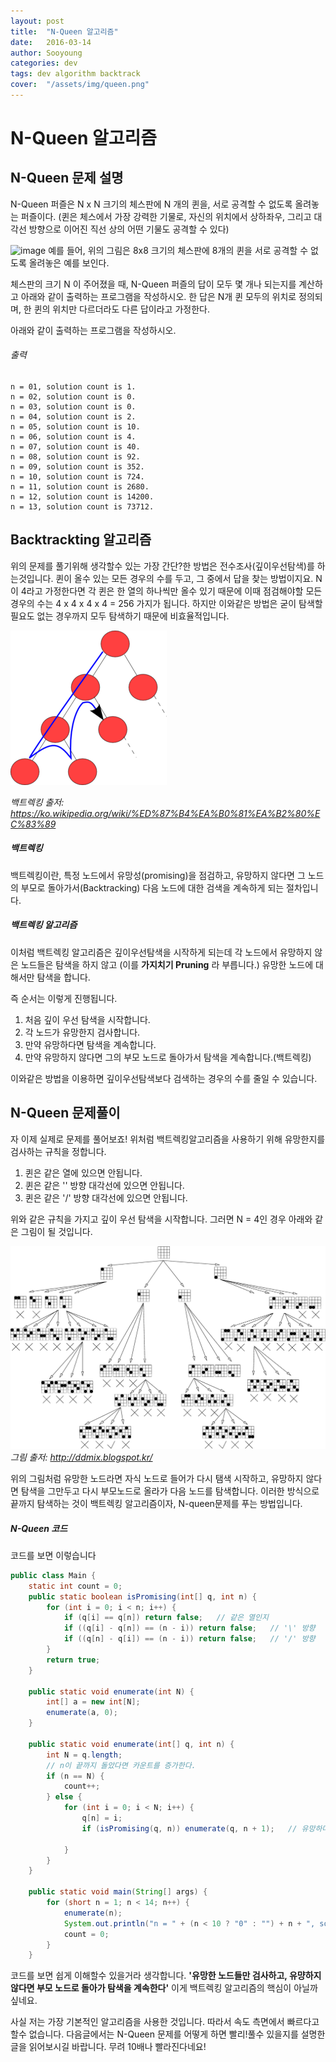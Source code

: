 ```yaml
---
layout: post
title:  "N-Queen 알고리즘"
date:   2016-03-14
author: Sooyoung
categories: dev
tags: dev algorithm backtrack
cover:  "/assets/img/queen.png"
---
```


# N-Queen 알고리즘

## N-Queen 문제 설명

N-Queen 퍼즐은 N x N 크기의 체스판에 N 개의 퀸을, 서로 공격할 수 없도록 올려놓는 퍼즐이다. (퀸은 체스에서 가장 강력한 기물로, 자신의 위치에서 상하좌우, 그리고 대각선 방향으로 이어진 직선 상의 어떤 기물도 공격할 수 있다)

![image](http://algospot.com/media/judge-attachments/bc92d43c2acc9acf45702485b3fb1e9e/nqueen.png)
예를 들어, 위의 그림은 8x8 크기의 체스판에 8개의 퀸을 서로 공격할 수 없도록 올려놓은 예를 보인다.

체스판의 크기 N 이 주어졌을 때, N-Queen 퍼즐의 답이 모두 몇 개나 되는지를 계산하고 아래와 같이 출력하는 프로그램을 작성하시오. 한 답은 N개 퀸 모두의 위치로 정의되며, 한 퀸의 위치만 다르더라도 다른 답이라고 가정한다.

아래와 같이 출력하는 프로그램을 작성하시오.
###### 출력
```
n = 01, solution count is 1.
n = 02, solution count is 0.
n = 03, solution count is 0.
n = 04, solution count is 2.
n = 05, solution count is 10.
n = 06, solution count is 4.
n = 07, solution count is 40.
n = 08, solution count is 92.
n = 09, solution count is 352.
n = 10, solution count is 724.
n = 11, solution count is 2680.
n = 12, solution count is 14200.
n = 13, solution count is 73712.
```

## Backtrackting 알고리즘

위의 문제를 풀기위해 생각할수 있는 가장 간단?한 방법은 전수조사(깊이우선탐색)를 하는것입니다. 퀸이 올수 있는 모든 경우의 수를 두고, 그 중에서 답을 찾는 방법이지요. N이 4라고 가정한다면 각 퀸은 한 열의 하나씩만 올수 있기 때문에 이때 점검해야할 모든 경우의 수는 4 x 4 x 4 x 4 = 256 가지가 됩니다. 하지만 이와같은 방법은 굳이 탐색할 필요도 없는 경우까지 모두 탐색하기 때문에 비효율적입니다.


![백트렉킹](/assets/img/backtrack.png)

*백트렉킹 출저: https://ko.wikipedia.org/wiki/%ED%87%B4%EA%B0%81%EA%B2%80%EC%83%89*


##### 백트렉킹
백트렉킹이란, 특정 노드에서 유망성(promising)을 점검하고, 유망하지 않다면 그 노드의 부모로 돌아가서(Backtracking) 다음 노드에 대한 검색을 계속하게 되는 절차입니다.

##### 백트렉킹 알고리즘
이처럼 백트렉킹 알고리즘은 깊이우선탐색을 시작하게 되는데 각 노드에서 유망하지 않은 노드들은 탐색을 하지 않고 (이를 **가지치기 Pruning** 라 부릅니다.) 유망한 노드에 대해서만 탐색을 합니다.

즉 순서는 이렇게 진행됩니다.
1. 처음 깊이 우선 탐색을 시작합니다.
2. 각 노드가 유망한지 검사합니다.
3. 만약 유망하다면 탐색을 계속합니다.
4. 만약 유망하지 않다면 그의  부모 노드로 돌아가서 탐색을 계속합니다.(백트렉킹)

이와같은 방법을 이용하면 깊이우선탐색보다 검색하는 경우의 수를 줄일 수 있습니다.


## N-Queen 문제풀이

자 이제 실제로 문제를 풀어보죠! 
위처럼 백트렉킹알고리즘을 사용하기 위해 유망한지를 검사하는 규칙을 정합니다.

1. 퀸은 같은 열에 있으면 안됩니다.
2. 퀸은 같은 '\' 방향 대각선에 있으면 안됩니다.
3. 퀸은 같은 '/' 방향 대각선에 있으면 안됩니다.

위와 같은 규칙을 가지고 깊이 우선 탐색을 시작합니다. 그러면 N = 4인 경우 아래와 같은 그림이 될 것입니다.

![n-queen](/assets/img/queens4_backtrack.png)
*그림 출저: http://ddmix.blogspot.kr/*

위의 그림처럼 유망한 노드라면 자식 노드로 들어가 다시 탬색 시작하고, 유망하지 않다면 탐색을 그만두고 다시 부모노드로 올라가 다음 노드를 탐색합니다. 이러한 방식으로 끝까지 탐색하는 것이 백트렉킹 알고리즘이자, N-queen문제를 푸는 방법입니다.

##### N-Queen 코드

코드를 보면 이렇습니다

```java
public class Main {
    static int count = 0;
    public static boolean isPromising(int[] q, int n) {
        for (int i = 0; i < n; i++) {
            if (q[i] == q[n]) return false;   // 같은 열인지
            if ((q[i] - q[n]) == (n - i)) return false;   // '\' 방향
            if ((q[n] - q[i]) == (n - i)) return false;   // '/' 방향
        }
        return true;
    }

    public static void enumerate(int N) {
        int[] a = new int[N];
        enumerate(a, 0);
    }

    public static void enumerate(int[] q, int n) {
        int N = q.length;
        // n이 끝까지 돌았다면 카운트를 증가한다.
        if (n == N) {
            count++;
        } else {
            for (int i = 0; i < N; i++) {
                q[n] = i;
                if (isPromising(q, n)) enumerate(q, n + 1);   // 유망하다면 계속 탐색(재귀호출)

            }
        }
    }

    public static void main(String[] args) {
        for (short n = 1; n < 14; n++) {
            enumerate(n);
            System.out.println("n = " + (n < 10 ? "0" : "") + n + ", solution count is " + count + ".");
            count = 0;
        }
    }
```

코드를 보면 쉽게 이해할수 있을거라 생각합니다.
**'유망한 노드들만 검사하고, 유먕하지 않다면 부모 노드로 돌아가 탐색을 계속한다'** 이게 백트렉킹 알고리즘의 핵심이 아닐까 싶네요.

사실 저는 가장 기본적인 알고리즘을 사용한 것입니다. 따라서 속도 측면에서 빠르다고 할수 없습니다. 다음글에서는 N-Queen 문제를 어떻게 하면 빨리!풀수 있을지를 설명한 글을 읽어보시길 바랍니다. 무려 10배나 빨라진다네요!



